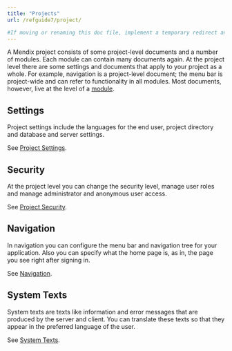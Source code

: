 ```yaml
---
title: "Projects"
url: /refguide7/project/

#If moving or renaming this doc file, implement a temporary redirect and let the respective team know they should update the URL in the product. See Mapping to Products for more details.
---
```



A Mendix project consists of some project-level documents and a number of modules. Each module can contain many documents again. At the project level there are some settings and documents that apply to your project as a whole. For example, navigation is a project-level document; the menu bar is project-wide and can refer to functionality in all modules. Most documents, however, live at the level of a [module](/refguide7/modules/).

## Settings

Project settings include the languages for the end user, project directory and database and server settings.

See [Project Settings](/refguide7/project-settings/).

## Security

At the project level you can change the security level, manage user roles and manage administrator and anonymous user access.

See [Project Security](/refguide7/project-security/).

## Navigation

In navigation you can configure the menu bar and navigation tree for your application. Also you can specify what the home page is, as in, the page you see right after signing in.

See [Navigation](/refguide7/navigation/).

## System Texts

System texts are texts like information and error messages that are produced by the server and client. You can translate these texts so that they appear in the preferred language of the user.

See [System Texts](/refguide7/system-texts/).
